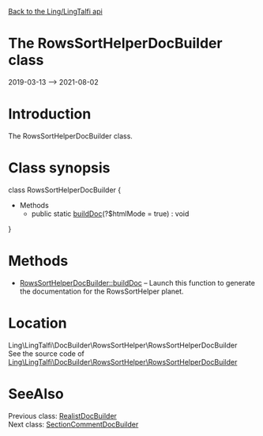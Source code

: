 [Back to the Ling/LingTalfi api](https://github.com/lingtalfi/LingTalfi/blob/master/doc/api/Ling/LingTalfi.md)



The RowsSortHelperDocBuilder class
================
2019-03-13 --> 2021-08-02






Introduction
============

The RowsSortHelperDocBuilder class.



Class synopsis
==============


class <span class="pl-k">RowsSortHelperDocBuilder</span>  {

- Methods
    - public static [buildDoc](https://github.com/lingtalfi/LingTalfi/blob/master/doc/api/Ling/LingTalfi/DocBuilder/RowsSortHelper/RowsSortHelperDocBuilder/buildDoc.md)(?$htmlMode = true) : void

}






Methods
==============

- [RowsSortHelperDocBuilder::buildDoc](https://github.com/lingtalfi/LingTalfi/blob/master/doc/api/Ling/LingTalfi/DocBuilder/RowsSortHelper/RowsSortHelperDocBuilder/buildDoc.md) &ndash; Launch this function to generate the documentation for the RowsSortHelper planet.





Location
=============
Ling\LingTalfi\DocBuilder\RowsSortHelper\RowsSortHelperDocBuilder<br>
See the source code of [Ling\LingTalfi\DocBuilder\RowsSortHelper\RowsSortHelperDocBuilder](https://github.com/lingtalfi/LingTalfi/blob/master/DocBuilder/RowsSortHelper/RowsSortHelperDocBuilder.php)



SeeAlso
==============
Previous class: [RealistDocBuilder](https://github.com/lingtalfi/LingTalfi/blob/master/doc/api/Ling/LingTalfi/DocBuilder/Realist/RealistDocBuilder.md)<br>Next class: [SectionCommentDocBuilder](https://github.com/lingtalfi/LingTalfi/blob/master/doc/api/Ling/LingTalfi/DocBuilder/SectionComment/SectionCommentDocBuilder.md)<br>
